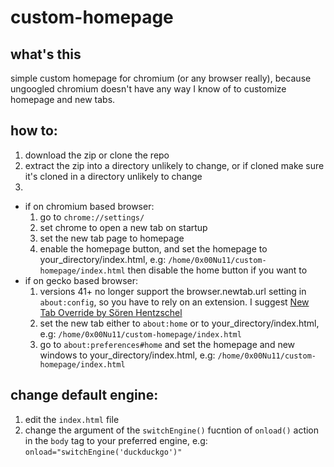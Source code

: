 # custom-homepage

## what's this
simple custom homepage for chromium (or any browser really), because ungoogled chromium doesn't have any way I know of to customize homepage and new tabs.
## how to:
1. download the zip or clone the repo
2. extract the zip into a directory unlikely to change, or if cloned make sure it's cloned in a directory unlikely to change
3. 
 - if on chromium based browser:
	1. go to `chrome://settings/`
	2. set chrome to open a new tab on startup
	3. set the new tab page to homepage
	4. enable the homepage button, and set the homepage to your_directory/index.html, e.g: `/home/0x00Nu11/custom-homepage/index.html` then disable the home button if you want to
- if on gecko based browser:
	1. versions 41+ no longer support the browser.newtab.url setting in `about:config`, so you have to rely on an extension. I suggest [New Tab Override by Sören Hentzschel
](https://addons.mozilla.org/en-US/firefox/addon/new-tab-override/)
	2. set the new tab either to `about:home` or to your_directory/index.html, e.g: `/home/0x00Nu11/custom-homepage/index.html`
	3. go to `about:preferences#home` and set the homepage and new windows to your_directory/index.html, e.g: `/home/0x00Nu11/custom-homepage/index.html`
## change default engine:
1. edit the `index.html` file
2. change the argument of the `switchEngine()` fucntion of `onload()` action in the `body` tag to your preferred engine, e.g: `onload="switchEngine('duckduckgo')"`